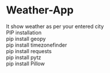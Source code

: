 # Weather-App
It show weather as per your entered city <br>
PIP installation <br>
pip install geopy <br>
pip install timezonefinder <br>
pip install requests <br>
pip install pytz <br>
pip install Pillow
